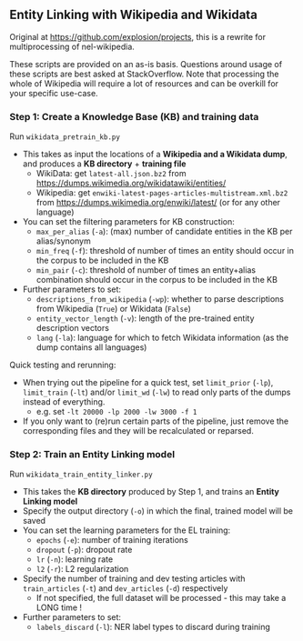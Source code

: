 ## Entity Linking with Wikipedia and Wikidata

Original at https://github.com/explosion/projects, this is a rewrite for multiprocessing of nel-wikipedia.

These scripts are provided on an as-is basis. Questions around usage of these scripts are best asked at StackOverflow.
Note that processing the whole of Wikipedia will require a lot of resources and can be overkill for your specific use-case.

### Step 1: Create a Knowledge Base (KB) and training data

Run `wikidata_pretrain_kb.py` 
* This takes as input the locations of a **Wikipedia and a Wikidata dump**, and produces a **KB directory** + **training file**
  * WikiData: get `latest-all.json.bz2` from https://dumps.wikimedia.org/wikidatawiki/entities/
  * Wikipedia: get `enwiki-latest-pages-articles-multistream.xml.bz2` from https://dumps.wikimedia.org/enwiki/latest/ (or for any other language)
* You can set the filtering parameters for KB construction:
  * `max_per_alias` (`-a`): (max) number of candidate entities in the KB per alias/synonym
  * `min_freq` (`-f`): threshold of number of times an entity should occur in the corpus to be included in the KB
  * `min_pair` (`-c`): threshold of number of times an entity+alias combination should occur in the corpus to be included in the KB
* Further parameters to set:
  * `descriptions_from_wikipedia` (`-wp`): whether to parse descriptions from Wikipedia (`True`) or Wikidata (`False`)
  * `entity_vector_length` (`-v`): length of the pre-trained entity description vectors
  * `lang` (`-la`): language for which to fetch Wikidata information (as the dump contains all languages)

Quick testing and rerunning: 
* When trying out the pipeline for a quick test, set `limit_prior` (`-lp`), `limit_train` (`-lt`) and/or `limit_wd` (`-lw`) to read only parts of the dumps instead of everything. 
  * e.g. set `-lt 20000 -lp 2000 -lw 3000 -f 1`
* If you only want to (re)run certain parts of the pipeline, just remove the corresponding files and they will be recalculated or reparsed.


### Step 2: Train an Entity Linking model

Run `wikidata_train_entity_linker.py` 
* This takes the **KB directory** produced by Step 1, and trains an **Entity Linking model**
* Specify the output directory (`-o`) in which the final, trained model will be saved
* You can set the learning parameters for the EL training:
  * `epochs` (`-e`): number of training iterations
  * `dropout` (`-p`): dropout rate
  * `lr` (`-n`): learning rate
  * `l2` (`-r`): L2 regularization
* Specify the number of training and dev testing articles with `train_articles` (`-t`) and `dev_articles` (`-d`) respectively
  * If not specified, the full dataset will be processed - this may take a LONG time !
* Further parameters to set:
  * `labels_discard` (`-l`): NER label types to discard during training
